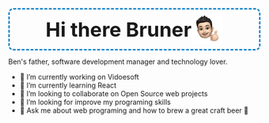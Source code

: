 <div style="
        display: flex;
        width: 100%;
        height: 80px;
        margin: auto;
        border-radius: 10px;
        border: 3px dashed #1c87c9;
        align-items:center;
        justify-content:center;
        font-size: 40px;
        font-weight:bold">
  Hi there Bruner <img src="./brn_64.png" style="width:64px;height:64px;">
</div>

Ben's father, software development manager and technology lover.

- 🔭 I’m currently working on Vidoesoft
- 🌱 I’m currently learning React
- 👯 I’m looking to collaborate on Open Source web projects
- 🤔 I’m looking for improve my programing skills
- 💬 Ask me about web programing and how to brew a great craft beer 🍺
